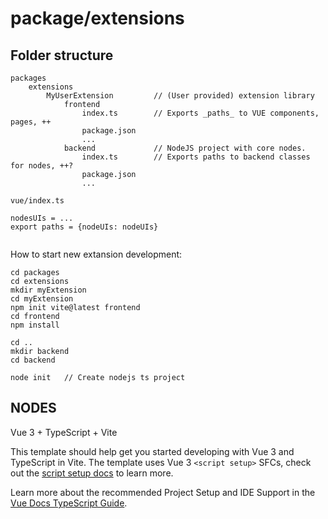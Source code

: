 # package/extensions

## Folder structure

```
packages
    extensions
        MyUserExtension         // (User provided) extension library
            frontend
                index.ts        // Exports _paths_ to VUE components, pages, ++
                package.json
                ...
            backend             // NodeJS project with core nodes.
                index.ts        // Exports paths to backend classes for nodes, ++?
                package.json
                ...

```

```
vue/index.ts

nodesUIs = ...
export paths = {nodeUIs: nodeUIs}


```

How to start new extansion development:

```
cd packages
cd extensions
mkdir myExtension
cd myExtension
npm init vite@latest frontend
cd frontend
npm install

cd ..
mkdir backend
cd backend

node init   // Create nodejs ts project
```

## NODES

Vue 3 + TypeScript + Vite

This template should help get you started developing with Vue 3 and TypeScript in Vite. The template uses Vue 3
`<script setup>` SFCs, check out the
[script setup docs](https://v3.vuejs.org/api/sfc-script-setup.html#sfc-script-setup) to learn more.

Learn more about the recommended Project Setup and IDE Support in the
[Vue Docs TypeScript Guide](https://vuejs.org/guide/typescript/overview.html#project-setup).
